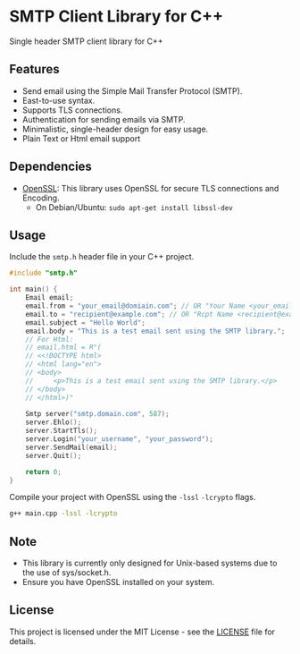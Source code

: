 # SMTP Client Library for C++

Single header SMTP client library for C++

## Features
- Send email using the Simple Mail Transfer Protocol (SMTP).
- East-to-use syntax.
- Supports TLS connections.
- Authentication for sending emails via SMTP.
- Minimalistic, single-header design for easy usage.
- Plain Text or Html email support

## Dependencies
- [OpenSSL](https://www.openssl.org/): This library uses OpenSSL for secure TLS connections and Encoding.
    - On Debian/Ubuntu: `sudo apt-get install libssl-dev`

## Usage
Include the `smtp.h` header file in your C++ project. 

```c++
#include "smtp.h"

int main() {
    Email email;
    email.from = "your_email@domiain.com"; // OR "Your Name <your_email@domain.com>"
    email.to = "recipient@example.com"; // OR "Rcpt Name <recipient@example.com>"
    email.subject = "Hello World";
    email.body = "This is a test email sent using the SMTP library.";
    // For Html:
    // email.html = R"(
    // <<!DOCTYPE html>
    // <html lang="en">
    // <body>
    //     <p>This is a test email sent using the SMTP library.</p>
    // </body>
    // </html>)"
    
    Smtp server("smtp.domain.com", 587);
    server.Ehlo();
    server.StartTls();
    server.Login("your_username", "your_password");
    server.SendMail(email);
    server.Quit();

    return 0;
}
``` 

Compile your project with OpenSSL using the `-lssl` `-lcrypto` flags.

```bash
g++ main.cpp -lssl -lcrypto
```

## Note
- This library is currently only designed for Unix-based systems due to the use of sys/socket.h.
- Ensure you have OpenSSL installed on your system.

## License
This project is licensed under the MIT License - see the [LICENSE](/LICENSE) file for details.
